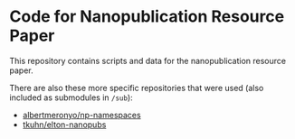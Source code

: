 Code for Nanopublication Resource Paper
=======================================

This repository contains scripts and data for the nanopublication resource paper.

There are also these more specific repositories that were used (also included as submodules in `/sub`):

- [albertmeronyo/np-namespaces](https://github.com/albertmeronyo/np-namespaces)
- [tkuhn/elton-nanopubs](https://github.com/tkuhn/elton-nanopubs)
